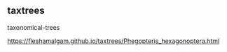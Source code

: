 ## taxtrees

taxonomical-trees

https://fleshamalgam.github.io/taxtrees/Phegopteris_hexagonoptera.html
